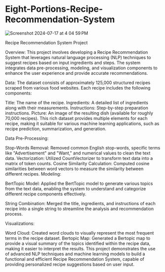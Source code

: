 # Eight-Portions-Recipe-Recommendation-System

![Screenshot 2024-07-17 at 4 04 59 PM](https://github.com/user-attachments/assets/876fae96-67e9-48ac-95da-2a9bfa3ac9bb)


Recipe Recommendation System Project

Overview:
This project involves developing a Recipe Recommendation System that leverages natural language processing (NLP) techniques to suggest recipes based on input ingredients and steps. The system integrates data pre-processing, modeling, and visualization components to enhance the user experience and provide accurate recommendations.

Data:
The dataset consists of approximately 125,000 structured recipes scraped from various food websites. Each recipe includes the following components:

Title: The name of the recipe.
Ingredients: A detailed list of ingredients along with their measurements.
Instructions: Step-by-step preparation instructions.
Picture: An image of the resulting dish (available for roughly 70,000 recipes).
This rich dataset provides multiple elements for each recipe, making it suitable for various machine learning applications, such as recipe prediction, summarization, and generation.

Data Pre-Processing:

Stop-Words Removal: Removed common English stop-words, specific terms like "Advertisement" and "Want," and numerical values to clean the text data.
Vectorization: Utilized CountVectorizer to transform text data into a matrix of token counts.
Cosine Similarity Calculation: Computed cosine similarities between word vectors to measure the similarity between different recipes.
Modeling:

BertTopic Model: Applied the BertTopic model to generate various topics from the text data, enabling the system to understand and categorize different recipe components effectively.

String Combination: Merged the title, ingredients, and instructions of each recipe into a single string to streamline the analysis and recommendation process.

Visualizations:

Word Cloud: Created word clouds to visually represent the most frequent terms in the recipe dataset.
Bertopic Map: Generated a Bertopic map to provide a visual summary of the topics identified within the recipe data, making it easier to interpret the results.
This project demonstrates the use of advanced NLP techniques and machine learning models to build a functional and efficient Recipe Recommendation System, capable of providing personalized recipe suggestions based on user input.
